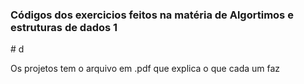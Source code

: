 <h3>Códigos dos exercicios feitos na matéria de Algortimos e estruturas de dados 1</h3>
# d

Os projetos tem o arquivo em .pdf que explica o que cada um faz
